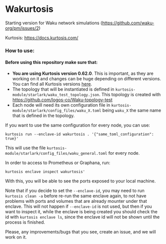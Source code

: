 Wakurtosis
=====================

Starting version for Waku network simulations (https://github.com/waku-org/pm/issues/2)

Kurtosis: https://docs.kurtosis.com/

### How to use:

#### Before using this repository make sure that: 

- **You are using Kurtosis version 0.62.0**. This is important, as they are working on it and changes can be huge depending on different versions. You can find all Kurtosis versions [here](https://github.com/kurtosis-tech/kurtosis-cli-release-artifacts/releases).
- The topology that will be instantiated is defined in `kurtosis-module/starlark/waku_test_topology.json`. This topology is created with https://github.com/logos-co/Waku-topology-test 
- Each node will need its own configuration file in `kurtosis-module/starlark/config_files/waku_X.toml` being `waku_X` the same name that is defined in the topology.

If you want to use the same configuration for every node, you can use:

`kurtosis run --enclave-id wakurtosis . '{"same_toml_configuration": true}'`

This will use the file `kurtosis-module/starlark/config_files/waku_general.toml` for every node.

In order to access to Prometheus or Graphana, run:

`kurtosis enclave inspect wakurtosis'`

With this, you will be able to see the ports exposed to your local machine.

Note that if you decide to set the `--enclave-id`, you may need to run `kurtosis clean -a` before re-run the same enclave again, to not have problems with ports and volumes that are already mounter under that enclave.
This will not happen if `--enclave-id` is not used, but then if you want to inspect it, while the enclave is being created you should check the id with `kurtosis enclave ls`, since the enclave id will not be shown until the process is finished.

Please, any improvements/bugs that you see, create an issue, and we will work on it. 